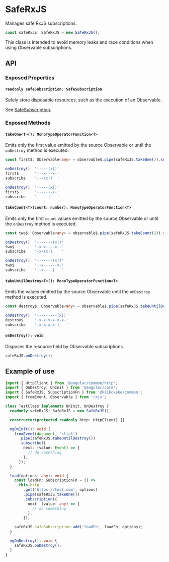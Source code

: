 # SafeRxJS

Manages safe RxJS subscriptions.

```ts
const safeRxJS: SafeRxJS = new SafeRxJS();
```

This class is intended to avoid memory leaks and race conditions when using Observable subscriptions.

## API

### Exposed Properties

#### `readonly safeSubscription: SafeSubscription`

Safely store disposable resources, such as the execution of an Observable.

See [SafeSubscription](../safe-subscription/README.md).

### Exposed Methods

#### `takeOne<T>(): MonoTypeOperatorFunction<T>`

Emits only the first value emitted by the source Observable or until the `onDestroy` method is executed.

```ts
const first$: Observable<any> = observable$.pipe(safeRxJS.takeOne()).subscribe();
```

```ts
onDestroy()  '-----(x|)'
first$       '---x---x-'
subscribe    '---(x|)  '
```

```ts
onDestroy()  '-----(x|)'
first$       '-------x-'
subscribe    '-----|   '
```

#### `takeCount<T>(count: number): MonoTypeOperatorFunction<T>`

Emits only the first `count` values emitted by the source Observable or until the `onDestroy` method is executed.

```ts
const two$: Observable<any> = observable$.pipe(safeRxJS.takeCount(2)).subscribe();
```

```ts
onDestroy()  '-------(x|)'
two$         '-x-x----x--'
subscribe    '-x-(x|)    '
```

```ts
onDestroy()  '-------(x|)'
two$         '--x------x-'
subscribe    '--x----|   '
```

#### `takeUntilDestroy<T>(): MonoTypeOperatorFunction<T>`

Emits the values emitted by the source Observable until the `onDestroy` method is executed.

```ts
const destroy$: Observable<any> = observable$.pipe(safeRxJS.takeUntilDestroy()).subscribe();
```

```ts
onDestroy()  '---------(x|)'
destroy$     '-x-x-x-x-x-x-'
subscribe    '-x-x-x-x-|   '
```

#### `onDestroy(): void`

Disposes the resource held by Observable subscriptions.

```ts
safeRxJS.onDestroy();
```

## Example of use

```ts
import { HttpClient } from '@angular/common/http';
import { OnDestroy, OnInit } from '@angular/core';
import { SafeRxJS, SubscriptionFn } from '@kaikokeke/common';
import { fromEvent, Observable } from 'rxjs';

class TestClass implements OnInit, OnDestroy {
  readonly safeRxJS: SafeRxJS = new SafeRxJS();

  constructor(protected readonly http: HttpClient) {}

  ngOnInit(): void {
    fromEvent(document, 'click')
      .pipe(safeRxJS.takeUntilDestroy())
      .subscribe({
        next: (value: Event) => {
          // do something
        },
      });
  }

  load(options: any): void {
    const loadFn: SubscriptionFn = () =>
      this.http
        .get('https://test.com', options)
        .pipe(safeRxJS.takeOne())
        .subscription({
          next: (value: any) => {
            // do something
          },
        });

    safeRxJS.safeSubscription.add('loadFn', loadFn, options);
  }

  ngOnDestroy(): void {
    safeRxJS.onDestroy();
  }
}
```
